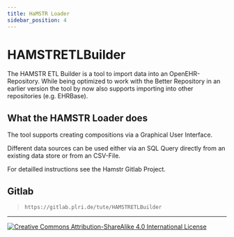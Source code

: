 ```yaml
---
title: HaMSTR Loader
sidebar_position: 4
---
```


# HAMSTRETLBuilder

The HAMSTR ETL Builder is a tool to import data into an OpenEHR-Repository. While being optimized to work with the Better Repository in an earlier version the tool by now also supports importing into other repositories (e.g. EHRBase).


## What the HAMSTR Loader does
The tool supports creating compositions via a Graphical User Interface.

Different data sources can be used either via an SQL Query directly from an existing data store or from an CSV-File.

For detailled instructions see the Hamstr Gitlab Project.

## Gitlab

> `https://gitlab.plri.de/tute/HAMSTRETLBuilder`

---
[![Creative Commons Attribution-ShareAlike 4.0 International License](https://i.creativecommons.org/l/by-sa/4.0/88x31.png "Creative Commons Attribution-ShareAlike 4.0 International License")](http://creativecommons.org/licenses/by-sa/4.0/)